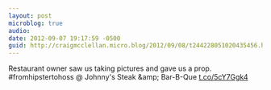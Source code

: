 ```yaml
---
layout: post
microblog: true
audio: 
date: 2012-09-07 19:17:59 -0500
guid: http://craigmcclellan.micro.blog/2012/09/08/t244228051020435456.html
---
```

Restaurant owner saw us taking pictures and gave us a prop. #fromhipstertohoss  @ Johnny's Steak &amp;amp; Bar-B-Que [t.co/5cY7Ggk4](http://t.co/5cY7Ggk4)
